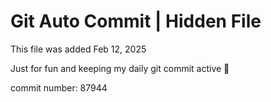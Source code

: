 # Git Auto Commit | Hidden File

This file was added Feb 12, 2025

Just for fun and keeping my daily git commit active 🤪

commit number: 87944
